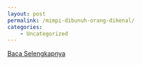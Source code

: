 ```yaml
---
layout: post
permalink: /mimpi-dibunuh-orang-dikenal/
categories:
    - Uncategorized
---
```


[Baca Selengkapnya](/06)